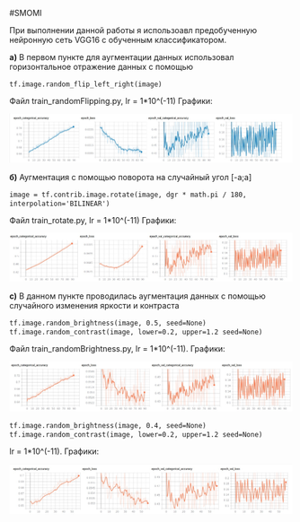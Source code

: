 #SMOMI

При выполнении данной работы я использоавл предобученную нейронную сеть VGG16 с обученным классификатором. 

**a)** В первом пункте для аугментации данных использовал горизонтальное отражение данных с помощью 

    tf.image.random_flip_left_right(image)
Файл train_randomFlipping.py, lr = 1*10^(-11)
Графики:

![Image alt](https://github.com/Repsolka/SMOMI/blob/Lab4/randomFlipping/flip_1e-11.jpg)

**б)** Аугментация с помощью поворота на случайный угол [-a;a] 
   
    image = tf.contrib.image.rotate(image, dgr * math.pi / 180, interpolation='BILINEAR')
Файл train_rotate.py, lr = 1*10^(-11)
Графики:

![Image alt](https://github.com/Repsolka/SMOMI/blob/Lab4/Graphs/rotate/rot_1e-11_30d.jpg)

**c)** В данном пункте проводилась аугментация данных с помощью случайного изменения яркости и контраста 

    tf.image.random_brightness(image, 0.5, seed=None)
    tf.image.random_contrast(image, lower=0.2, upper=1.2 seed=None)
Файл train_randomBrightness.py, lr = 1*10^(-11).
Графики:

![Image alt](https://github.com/Repsolka/SMOMI/blob/Lab4/Graphs/randomBrightness/bright_1e-11.jpg)

    tf.image.random_brightness(image, 0.4, seed=None)
    tf.image.random_contrast(image, lower=0.2, upper=1.2 seed=None)
lr = 1*10^(-11).
Графики:

![Image alt](https://github.com/Repsolka/SMOMI/blob/Lab4/Graphs/randomBrightness/bright_1e-11V2.jpg)


